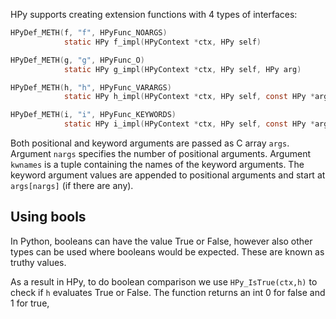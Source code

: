 HPy supports creating extension functions with 4 types of interfaces:

```c
HPyDef_METH(f, "f", HPyFunc_NOARGS)
            static HPy f_impl(HPyContext *ctx, HPy self)

HPyDef_METH(g, "g", HPyFunc_O)
            static HPy g_impl(HPyContext *ctx, HPy self, HPy arg)

HPyDef_METH(h, "h", HPyFunc_VARARGS)
            static HPy h_impl(HPyContext *ctx, HPy self, const HPy *args, size_t nargs)

HPyDef_METH(i, "i", HPyFunc_KEYWORDS)
            static HPy i_impl(HPyContext *ctx, HPy self, const HPy *args, size_t nargs, HPy kwnames)
```

Both positional and keyword arguments are passed as C array `args`. Argument `nargs` specifies the number of positional arguments. Argument `kwnames` is a tuple containing the names of the keyword arguments. The keyword argument values are appended to positional arguments and start at `args[nargs]` (if there are any).

## Using bools

In Python, booleans can have the value True or False, however also other
types can be used where booleans would be expected. These are known as
truthy values.

As a result in HPy, to do boolean comparison we use `HPy_IsTrue(ctx,h)` to
check if `h` evaluates True or False. The function returns an int 0 for false and 1 for true,
